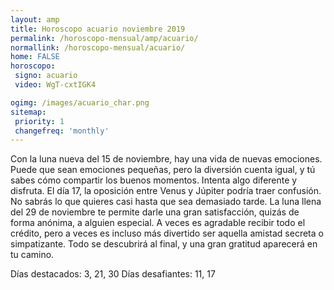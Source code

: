 ```yaml
---
layout: amp
title: Horoscopo acuario noviembre 2019 
permalink: /horoscopo-mensual/amp/acuario/
normallink: /horoscopo-mensual/acuario/
home: FALSE
horoscopo:
 signo: acuario
 video: WgT-cxtIGK4

ogimg: /images/acuario_char.png
sitemap:
 priority: 1
 changefreq: 'monthly'
---
```



Con la luna nueva del 15 de noviembre, hay una vida de nuevas emociones. Puede que sean emociones pequeñas, pero la diversión cuenta igual, y tú sabes cómo compartir los buenos momentos. Intenta algo diferente y disfruta. El día 17, la oposición entre Venus y Júpiter podría traer confusión. No sabrás lo que quieres casi hasta que sea demasiado tarde. La luna llena del 29 de noviembre te permite darle una gran satisfacción, quizás de forma anónima, a alguien especial. A veces es agradable recibir todo el crédito, pero a veces es incluso más divertido ser aquella amistad secreta o simpatizante. Todo se descubrirá al final, y una gran gratitud aparecerá en tu camino. 

Días destacados: 3, 21, 30
Días desafiantes: 11, 17